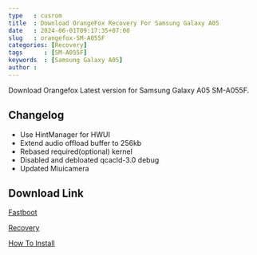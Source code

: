 ```yaml
---
type   : cusrom
title  : Download OrangeFox Recovery For Samsung Galaxy A05
date   : 2024-06-01T09:17:35+07:00
slug   : orangefox-SM-A055F
categories: [Recovery]
tags      : [SM-A055F]
keywords  : [Samsung Galaxy A05]
author : 
---
```


Download Orangefox Latest version for Samsung Galaxy A05 SM-A055F.

## Changelog
- Use HintManager for HWUI
- Extend audio offload buffer to 256kb
- Rebased required(optional) kernel
- Disabled and debloated qcacld-3.0 debug
- Updated Miuicamera

## Download Link
[Fastboot](https://sourceforge.net/projects/sheshu/files/sky/OrangeFox/OrangeFox-Unofficial-sky_22_10_2023.img/download)

[Recovery](/)

[How To Install](https://wiki.orangefox.tech/en/guides/installing_orangefox)

